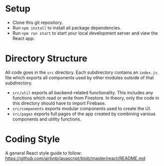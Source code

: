 # Setup
* Clone this git repository.
* Run `npm install` to install all package dependencies.
* Run `npm run start` to start your local development server and view the React app.

# Directory Structure
All code goes in the `src` directory. Each subdirectory contains an `index.js` file which exports all components used by other modules outside of that subdirectory.
* `src/util` exports all backend-related functionality. This includes any functions which read or write from Firestore. In theory, only the code in this directory should have to import Firebase.
* `src/components` exports modular components used to create the UI.
* `src/pages` exports full pages of the app created by combining various components and utility functions.

# Coding Style
A general React style guide to follow: https://github.com/airbnb/javascript/blob/master/react/README.md
